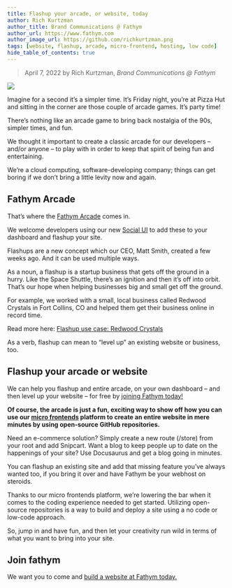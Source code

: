 ```yaml
---
title: Flashup your arcade, or website, today
author: Rich Kurtzman
author_title: Brand Communications @ Fathym
author_url: https://www.fathym.com
author_image_url: https://github.com/richkurtzman.png
tags: [website, flashup, arcade, micro-frontend, hosting, low code]
hide_table_of_contents: true
---
```


> April 7, 2022 by Rich Kurtzman, _Brand Communications @ Fathym_

![](/img/arcademachines.jpg)

Imagine for a second it’s a simpler time. It’s Friday night, you’re at Pizza Hut and sitting in the corner are those couple of arcade games. It’s party time!  

There’s nothing like an arcade game to bring back nostalgia of the 90s, simpler times, and fun. 

We thought it important to create a classic arcade for our developers – and/or anyone – to play with in order to keep that spirit of being fun and entertaining.  

We’re a cloud computing, software-developing company; things can get boring if we don’t bring a little levity now and again.  

## Fathym Arcade

That’s where the [Fathym Arcade](arcade.fathym.com) comes in.  

We welcome developers using our new [Social UI](https://www.fathym.com/blog/articles/2022/march/2022-03-02-introducing-fathyms-social-ui) to add these to your dashboard and flashup your site.  

Flashups are a new concept which our CEO, Matt Smith, created a few weeks ago. And it can be used multiple ways.  

As a noun, a flashup is a startup business that gets off the ground in a hurry. Like the Space Shuttle, there’s an ignition and then it’s off into orbit. That’s our hope when helping businesses big and small get off the ground.  

For example, we worked with a small, local business called Redwood Crystals in Fort Collins, CO and helped them get their business online in record time.  

Read more here: [Flashup use case: Redwood Crystals](https://www.fathym.com/blog/articles/2022/february/2022-02-23-flashup-use-case-redwood-crystals)  

As a verb, flashup can mean to “level up” an existing website or business, too.  

## Flashup your arcade or website

We can help you flashup and entire arcade, on your own dashboard – and then level up your website – for free by [joining Fathym today!](https://auth.fathym.com/fathymcloudprd.onmicrosoft.com/oauth2/v2.0/authorize?p=b2c_1_sign_up_sign_in&client_id=98f014f1-2547-4bcc-a583-3edc8f1190f2&redirect_uri=https%3A%2F%2Fwww.lowcodeunit.com%2F.oauth%2FB2C_1_SIGN_UP_SIGN_IN&response_type=id_token&scope=openid%20profile&response_mode=form_post&nonce=637789907534834707.OWNhMWZkZGMtODQ2NC00YTg0LWFjZWQtYjlkNzg0YTIzMDhkYTcxMzVkZmYtN2E2Mi00ZDRlLWIxODQtZjMxMjBkNWI2OTEx&state=CfDJ8C5COa2dn0dMrEVjdLxcXm-FCakeBxrXIOHa_lF_u0ckh9rvLFuKJ30MWBprExUQA_N5HmWWWPdxqWlni-KFqpg_jVjPahrQdGw79U0sMBN8dTvgrlAMeT9--L-7VgMBsZfFPAho9dcKUN1jO6lAaxL13PM1_vGer-vJc6tcpigRpNr5jcHtitGIKjexLmQqkIslp3MFKCKAi-5IiVd3JbpibPm4gbmDQpYtgstmG9SSlpjvEqJk_2AIqtMHkiojK3kE4WSc5mcYS3FQ3hiRqVQRPlL3jI7U3bUsqGYtLuoJr_St6mGBbHvGmB6M0MCeFn_G5LDsRzyHZhBWf9a1qo6dktz_kEcsAahYPLWjAI_2&x-client-SKU=ID_NETSTANDARD2_0&x-client-ver=6.11.1.0) 

**Of course, the arcade is just a fun, exciting way to show off how you can use our [micro frontends](https://www.fathym.com/blog/articles/2022/march/2022-03-14-a-simple-micro-frontends-explainer) platform to create an entire website in mere minutes by using open-source GitHub repositories.**  

Need an e-commerce solution? Simply create a new route (/store) from your root and add Snipcart. Want a blog to keep people up to date on the happenings of your site? Use Docusaurus and get a blog going in minutes.  

You can flashup an existing site and add that missing feature you’ve always wanted too, if you bring it over and have Fathym be your webhost on steroids.   

Thanks to our micro frontends platform, we’re lowering the bar when it comes to the coding experience needed to get started. Utilizing open-source repositories is a way to build and deploy a site using a no code or low-code approach. 

So, jump in and have fun, and then let your creativity run wild in terms of what you want to bring into your site.  

 ## Join fathym

We want you to come and [build a website at Fathym today.](https://auth.fathym.com/fathymcloudprd.onmicrosoft.com/oauth2/v2.0/authorize?p=b2c_1_sign_up_sign_in&client_id=98f014f1-2547-4bcc-a583-3edc8f1190f2&redirect_uri=https%3A%2F%2Fwww.lowcodeunit.com%2F.oauth%2FB2C_1_SIGN_UP_SIGN_IN&response_type=id_token&scope=openid%20profile&response_mode=form_post&nonce=637789907534834707.OWNhMWZkZGMtODQ2NC00YTg0LWFjZWQtYjlkNzg0YTIzMDhkYTcxMzVkZmYtN2E2Mi00ZDRlLWIxODQtZjMxMjBkNWI2OTEx&state=CfDJ8C5COa2dn0dMrEVjdLxcXm-FCakeBxrXIOHa_lF_u0ckh9rvLFuKJ30MWBprExUQA_N5HmWWWPdxqWlni-KFqpg_jVjPahrQdGw79U0sMBN8dTvgrlAMeT9--L-7VgMBsZfFPAho9dcKUN1jO6lAaxL13PM1_vGer-vJc6tcpigRpNr5jcHtitGIKjexLmQqkIslp3MFKCKAi-5IiVd3JbpibPm4gbmDQpYtgstmG9SSlpjvEqJk_2AIqtMHkiojK3kE4WSc5mcYS3FQ3hiRqVQRPlL3jI7U3bUsqGYtLuoJr_St6mGBbHvGmB6M0MCeFn_G5LDsRzyHZhBWf9a1qo6dktz_kEcsAahYPLWjAI_2&x-client-SKU=ID_NETSTANDARD2_0&x-client-ver=6.11.1.0)
